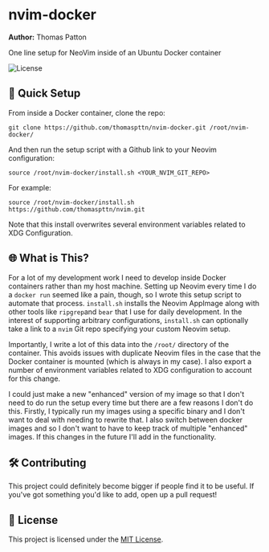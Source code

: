 # nvim-docker
**Author:** Thomas Patton

One line setup for NeoVim inside of an Ubuntu Docker container

![License](https://img.shields.io/badge/license-MIT-blue.svg)

## 🚀 Quick Setup 
From inside a Docker container, clone the repo:

```
git clone https://github.com/thomaspttn/nvim-docker.git /root/nvim-docker/ 
```
And then run the setup script with a Github link to your Neovim configuration:

```
source /root/nvim-docker/install.sh <YOUR_NVIM_GIT_REPO>
```

For example:

```
source /root/nvim-docker/install.sh https://github.com/thomaspttn/nvim.git
```

Note that this install overwrites several environment variables related to XDG Configuration.

## 🌐 What is This?
For a lot of my development work I need to develop inside Docker containers rather than my host machine. Setting up Neovim every time I do a `docker run` seemed like a pain, though, so I wrote this setup script to automate that process. `install.sh` installs the Neovim AppImage along with other tools like `ripgrep`and `bear` that I use for daily development. In the interest of supporting arbitrary configurations, `install.sh` can optionally take a link to a `nvim` Git repo specifying your custom Neovim setup.

Importantly, I write a lot of this data into the `/root/` directory of the container. This avoids issues with duplicate Neovim files in the case that the Docker container is mounted (which is always in my case). I also export a number of environment variables related to XDG configuration to account for this change.

I could just make a new "enhanced" version of my image so that I don't need to do run the setup every time but there are a few reasons I don't do this. Firstly, I typically run my images using a specific binary and I don't want to deal with needing to rewrite that. I also switch between docker images and so I don't want to have to keep track of multiple "enhanced" images. If this changes in the future I'll add in the functionality.

## 🛠️ Contributing
This project could definitely become bigger if people find it to be useful. If you've got something you'd like to add, open up a pull request!

## 📄 License
This project is licensed under the [MIT License](LICENSE).

